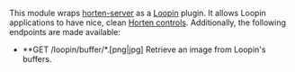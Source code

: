 This module wraps [horten-server](https://github.com/koopero/horten-server) as
a [Loopin](https://github.com/koopero/loopin) plugin. It allows Loopin applications
to have nice, clean [Horten controls](https://github.com/koopero/horten-control).
Additionally, the following endpoints are made available:

* **GET /loopin/buffer/*.[png|jpg] Retrieve an image from Loopin's buffers.

